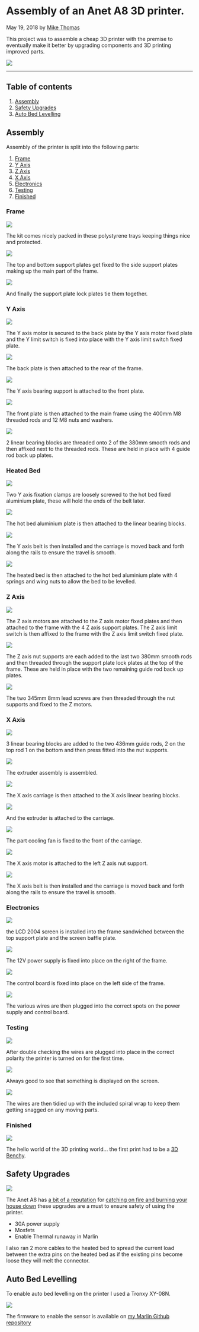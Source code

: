 # Assembly of an Anet A8 3D printer.

May 19, 2018 by [Mike Thomas](https://github.com/mikepthomas)

This project was to assemble a cheap 3D printer with the premise to eventually make it better by upgrading components and 3D printing improved parts.

![](https://github.com/mikepthomas/mikepthomas.github.io/raw/develop/src/img/printer/printer-hero.jpg)

---

## Table of contents

1. [Assembly](#assembly)
2. [Safety Upgrades](#safety-upgrades)
3. [Auto Bed Levelling](#auto-bed-levelling)

## Assembly

Assembly of the printer is split into the following parts:

1. [Frame](#frame)
2. [Y Axis](#y-axis)
3. [Z Axis](#z-axis)
4. [X Axis](#x-axis)
5. [Electronics](#electronics)
6. [Testing](#testing)
7. [Finished](#finished)

### Frame

![](https://github.com/mikepthomas/mikepthomas.github.io/raw/develop/src/img/printer/01-before-assembly.jpg)

The kit comes nicely packed in these polystyrene trays keeping things nice and protected.

![](https://github.com/mikepthomas/mikepthomas.github.io/raw/develop/src/img/printer/02-mid-frame.jpg)

The top and bottom support plates get fixed to the side support plates making up the main part of the frame.

![](https://github.com/mikepthomas/mikepthomas.github.io/raw/develop/src/img/printer/03-top-frame.jpg)

And finally the support plate lock plates tie them together.

### Y Axis

![](https://github.com/mikepthomas/mikepthomas.github.io/raw/develop/src/img/printer/04-y-axis-motor.jpg)

The Y axis motor is secured to the back plate by the Y axis motor fixed plate and the Y limit switch is fixed into place with the Y axis limit switch fixed plate.

![](https://github.com/mikepthomas/mikepthomas.github.io/raw/develop/src/img/printer/05-rear-frame.jpg)

The back plate is then attached to the rear of the frame.

![](https://github.com/mikepthomas/mikepthomas.github.io/raw/develop/src/img/printer/06-y-axis-tensioner.jpg)

The Y axis bearing support is attached to the front plate.

![](https://github.com/mikepthomas/mikepthomas.github.io/raw/develop/src/img/printer/07-y-axis-install.jpg)

The front plate is then attached to the main frame using the 400mm M8 threaded rods and 12 M8 nuts and washers.

![](https://github.com/mikepthomas/mikepthomas.github.io/raw/develop/src/img/printer/08-y-axis-rods.jpg)

2 linear bearing blocks are threaded onto 2 of the 380mm smooth rods and then affixed next to the threaded rods. These are held in place with 4 guide rod back up plates.

### Heated Bed

![](https://github.com/mikepthomas/mikepthomas.github.io/raw/develop/src/img/printer/09-bed-carriage.jpg)

Two Y axis fixation clamps are loosely screwed to the hot bed fixed aluminium plate, these will hold the ends of the belt later.

![](https://github.com/mikepthomas/mikepthomas.github.io/raw/develop/src/img/printer/10-bed-carriage-install.jpg)

The hot bed aluminium plate is then attached to the linear bearing blocks.

![](https://github.com/mikepthomas/mikepthomas.github.io/raw/develop/src/img/printer/11-y-belt.jpg)

The Y axis belt is then installed and the carriage is moved back and forth along the rails to ensure the travel is smooth.

![](https://github.com/mikepthomas/mikepthomas.github.io/raw/develop/src/img/printer/12-heated-bed.jpg)

The heated bed is then attached to the hot bed aluminium plate with 4 springs and wing nuts to allow the bed to be levelled.

### Z Axis

![](https://github.com/mikepthomas/mikepthomas.github.io/raw/develop/src/img/printer/13-z-axis-motors.jpg)

The Z axis motors are attached to the Z axis motor fixed plates and then attached to the frame with the 4 Z axis support plates. The Z axis limit switch is then affixed to the frame with the Z axis limit switch fixed plate.

![](https://github.com/mikepthomas/mikepthomas.github.io/raw/develop/src/img/printer/14-z-axis-rods.jpg)

The Z axis nut supports are each added to the last two 380mm smooth rods and then threaded through the support plate lock plates at the top of the frame. These are held in place with the two remaining guide rod back up plates.

![](https://github.com/mikepthomas/mikepthomas.github.io/raw/develop/src/img/printer/15-lead-screws.jpg)

The two 345mm 8mm lead screws are then threaded through the nut supports and fixed to the Z motors.

### X Axis

![](https://github.com/mikepthomas/mikepthomas.github.io/raw/develop/src/img/printer/16-x-axis-rods.jpg)

3 linear bearing blocks are added to the two 436mm guide rods, 2 on the top rod 1 on the bottom and then press fitted into the nut supports.

![](https://github.com/mikepthomas/mikepthomas.github.io/raw/develop/src/img/printer/17-extruder.jpg)

The extruder assembly is assembled.

![](https://github.com/mikepthomas/mikepthomas.github.io/raw/develop/src/img/printer/18-x-axis-carriage.jpg)

The X axis carriage is then attached to the X axis linear bearing blocks.

![](https://github.com/mikepthomas/mikepthomas.github.io/raw/develop/src/img/printer/19-extruder-install.jpg)

And the extruder is attached to the carriage.

![](https://github.com/mikepthomas/mikepthomas.github.io/raw/develop/src/img/printer/20-part-cooling-fan.jpg)

The part cooling fan is fixed to the front of the carriage.

![](https://github.com/mikepthomas/mikepthomas.github.io/raw/develop/src/img/printer/21-x-axis-motor.jpg)

The X axis motor is attached to the left Z axis nut support.

![](https://github.com/mikepthomas/mikepthomas.github.io/raw/develop/src/img/printer/22-x-axis-complete.jpg)

The X axis belt is then installed and the carriage is moved back and forth along the rails to ensure the travel is smooth.

### Electronics

![](https://github.com/mikepthomas/mikepthomas.github.io/raw/develop/src/img/printer/23-display.jpg)

the LCD 2004 screen is installed into the frame sandwiched between the top support plate and the screen baffle plate.

![](https://github.com/mikepthomas/mikepthomas.github.io/raw/develop/src/img/printer/24-power-supply.jpg)

The 12V power supply is fixed into place on the right of the frame.

![](https://github.com/mikepthomas/mikepthomas.github.io/raw/develop/src/img/printer/25-control-board.jpg)

The control board is fixed into place on the left side of the frame.

![](https://github.com/mikepthomas/mikepthomas.github.io/raw/develop/src/img/printer/26-wiring.jpg)

The various wires are then plugged into the correct spots on the power supply and control board.

### Testing

![](https://github.com/mikepthomas/mikepthomas.github.io/raw/develop/src/img/printer/27-initial-power-on.jpg)

After double checking the wires are plugged into place in the correct polarity the printer is turned on for the first time.

![](https://github.com/mikepthomas/mikepthomas.github.io/raw/develop/src/img/printer/28-she-lives.jpg)

Always good to see that something is displayed on the screen.

![](https://github.com/mikepthomas/mikepthomas.github.io/raw/develop/src/img/printer/29-wire-management.jpg)

The wires are then tidied up with the included spiral wrap to keep them getting snagged on any moving parts.

### Finished

![](https://github.com/mikepthomas/mikepthomas.github.io/raw/develop/src/img/printer/30-first-print.jpg)

The hello world of the 3D printing world... the first print had to be a [3D Benchy](https://www.3dbenchy.com/).

## Safety Upgrades

![](https://github.com/mikepthomas/mikepthomas.github.io/raw/develop/src/img/printer/safety-upgrades.jpg)

The Anet A8 has [a bit of a reputation](https://www.fabbaloo.com/2018/12/3d-printer-safety-another-anet-a8-burns) for [catching on fire and burning your house down](https://www.thissmarthouse.net/dont-burn-your-house-down-3d-printing-a-cautionary-tale/) these upgrades are a must to ensure safety of using the printer.

- 30A power supply
- Mosfets
- Enable Thermal runaway in Marlin

I also ran 2 more cables to the heated bed to spread the current load between the extra pins on the heated bed as if the existing pins become loose they will melt the connector.

## Auto Bed Levelling

To enable auto bed levelling on the printer I used a Tronxy XY-08N.

![](https://github.com/mikepthomas/mikepthomas.github.io/raw/develop/src/img/printer/auto-level-sensor.jpg)

The firmware to enable the sensor is available on [my Marlin Github repository](https://github.com/mikepthomas/Marlin/tree/2.0.x-Anet3D-V1-5)
